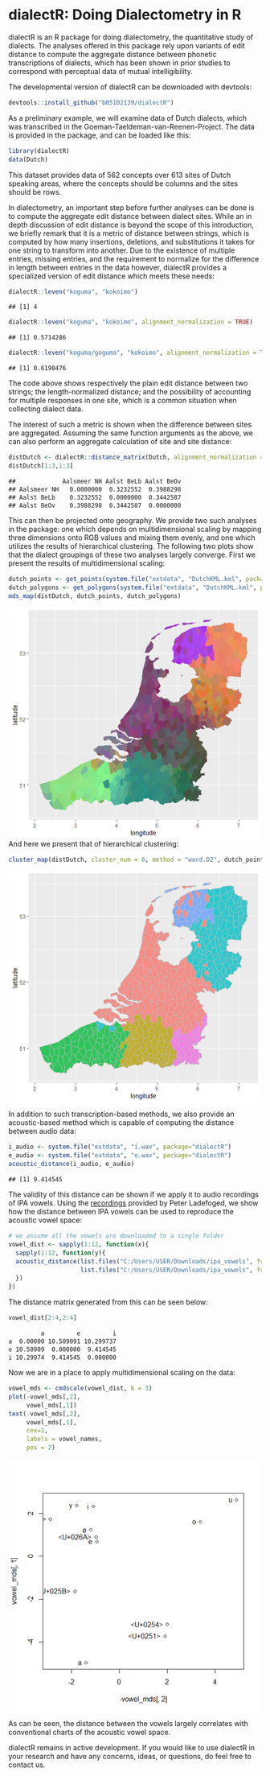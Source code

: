 dialectR: Doing Dialectometry in R
================

dialectR is an R package for doing dialectometry, the quantitative study
of dialects. The analyses offered in this package rely upon variants of
edit distance to compute the aggregate distance between phonetic
transcriptions of dialects, which has been shown in prior studies to
correspond with perceptual data of mutual intelligibility.

The developmental version of dialectR can be downloaded with devtools:

``` r
devtools::install_github("b05102139/dialectR")
```

As a preliminary example, we will examine data of Dutch dialects, which
was transcribed in the Goeman-Taeldeman-van-Reenen-Project. The data is
provided in the package, and can be loaded like this:

``` r
library(dialectR)
data(Dutch)
```

This dataset provides data of 562 concepts over 613 sites of Dutch
speaking areas, where the concepts should be columns and the sites
should be rows.

In dialectometry, an important step before further analyses can be done
is to compute the aggregate edit distance between dialect sites. While
an in depth discussion of edit distance is beyond the scope of this
introduction, we briefly remark that it is a metric of distance between
strings, which is computed by how many insertions, deletions, and
substitutions it takes for one string to transform into another. Due to
the existence of multiple entries, missing entries, and the requirement
to normalize for the difference in length between entries in the data
however, dialectR provides a specialized version of edit distance which
meets these needs:

``` r
dialectR::leven("koguma", "kokoimo")
```

    ## [1] 4

``` r
dialectR::leven("koguma", "kokoimo", alignment_normalization = TRUE)
```

    ## [1] 0.5714286

``` r
dialectR::leven("koguma/goguma", "kokoimo", alignment_normalization = TRUE, delim = "/")
```

    ## [1] 0.6190476

The code above shows respectively the plain edit distance between two
strings; the length-normalized distance; and the possibility of
accounting for multiple responses in one site, which is a common
situation when collecting dialect data.

The interest of such a metric is shown when the difference between sites
are aggregated. Assuming the same function arguments as the above, we
can also perform an aggregate calculation of site and site distance:

``` r
distDutch <- dialectR::distance_matrix(Dutch, alignment_normalization = TRUE)
distDutch[1:3,1:3]
```

    ##             Aalsmeer NH Aalst BeLb Aalst BeOv
    ## Aalsmeer NH   0.0000000  0.3232552  0.3988298
    ## Aalst BeLb    0.3232552  0.0000000  0.3442587
    ## Aalst BeOv    0.3988298  0.3442587  0.0000000

This can then be projected onto geography. We provide two such analyses
in the package: one which depends on multidimensional scaling by mapping
three dimensions onto RGB values and mixing them evenly, and one which
utilizes the results of hierarchical clustering. The following two plots
show that the dialect groupings of these two analyses largely converge.
First we present the results of multidimensional scaling:

``` r
dutch_points <- get_points(system.file("extdata", "DutchKML.kml", package="dialectR"))
dutch_polygons <- get_polygons(system.file("extdata", "DutchKML.kml", package="dialectR"))
mds_map(distDutch, dutch_points, dutch_polygons)
```

<img src="README_files/figure-gfm/unnamed-chunk-5-1.png" style="display: block; margin: auto;" />
And here we present that of hierarchical clustering:

``` r
cluster_map(distDutch, cluster_num = 6, method = "ward.D2", dutch_points, dutch_polygons)
```

<img src="README_files/figure-gfm/unnamed-chunk-6-1.png" style="display: block; margin: auto;" />

In addition to such transcription-based methods, we also provide an
acoustic-based method which is capable of computing the distance between
audio data:

``` r
i_audio <- system.file("extdata", "i.wav", package="dialectR")
e_audio <- system.file("extdata", "e.wav", package="dialectR")
acoustic_distance(i_audio, e_audio)
```

    ## [1] 9.414545

The validity of this distance can be shown if we apply it to audio
recordings of IPA vowels. Using the
[recordings](http://www.phonetics.ucla.edu/course/chapter1/vowels.html)
provided by Peter Ladefoged, we show how the distance between IPA vowels
can be used to reproduce the acoustic vowel space:

``` r
# we assume all the vowels are downloaded to a single folder
vowel_dist <- sapply(1:12, function(x){
  sapply(1:12, function(y){
  acoustic_distance(list.files("C:/Users/USER/Downloads/ipa_vowels", full.names = TRUE)[x],
                    list.files("C:/Users/USER/Downloads/ipa_vowels", full.names = TRUE)[y])
  })
})
```

The distance matrix generated from this can be seen below:

``` r
vowel_dist[2:4,2:4]
```

             a         e         i
    a  0.00000 10.509091 10.299737
    e 10.50909  0.000000  9.414545
    i 10.29974  9.414545  0.000000

Now we are in a place to apply multidimensional scaling on the data:

``` r
vowel_mds <- cmdscale(vowel_dist, k = 3)
plot(-vowel_mds[,2],
     vowel_mds[,1])
text(-vowel_mds[,2],
     vowel_mds[,1],
     cex=1,
     labels = vowel_names,
     pos = 2)
```

<img src="README_files/figure-gfm/unnamed-chunk-11-1.png" style="display: block; margin: auto;" />

As can be seen, the distance between the vowels largely correlates with
conventional charts of the acoustic vowel space.

dialectR remains in active development. If you would like to use
dialectR in your research and have any concerns, ideas, or questions, do
feel free to contact us.

